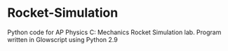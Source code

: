 # Rocket-Simulation

Python code for AP Physics C: Mechanics Rocket Simulation lab. Program written in Glowscript using Python 2.9
